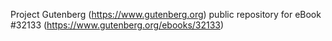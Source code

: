 Project Gutenberg (https://www.gutenberg.org) public repository for eBook #32133 (https://www.gutenberg.org/ebooks/32133)
